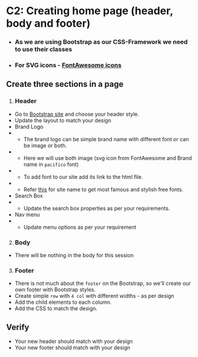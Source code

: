 # C2: Creating home page (header, body and footer)

- ### As we are using Bootstrap as our CSS-Framework we need to use their classes

- ### For SVG icons - [FontAwesome icons](https://fontawesome.com/icons)

## Create three sections in a page

1. ### Header

- Go to [Bootstrap site](https://getbootstrap.com/docs/4.4/components/navbar/) and choose your header style.
- Update the layout to match your design
- Brand Logo
- - The brand logo can be simple brand name with different font or can be image or both.
- - Here we will use both image (svg icon from FontAwesome and Brand name in `pacifico` font)
- - To add font to our site add its link to the html file.
- - Refer [this](https://designshack.net/articles/css/the-10-best-script-and-handwritten-google-web-fonts/) for site name to get most famous and stylish free fonts.
- Search Box
- - Update the search box properties as per your requirements.
- Nav menu
- - Update menu options as per your requirement

2. ### Body

- There will be nothing in the body for this session

3. ### Footer

- There is not much about the `footer` on the Bootstrap, so we'll create our own footer with Bootstrap styles.
- Create simple `row` with `4 col` with different widths - as per design
- Add the child elements to each column.
- Add the CSS to match the design.

## Verify

- Your new header should match with your design
- Your new footer should match with your design
